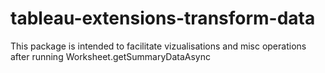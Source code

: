 # tableau-extensions-transform-data
This package is intended to facilitate vizualisations and misc operations after running Worksheet.getSummaryDataAsync
